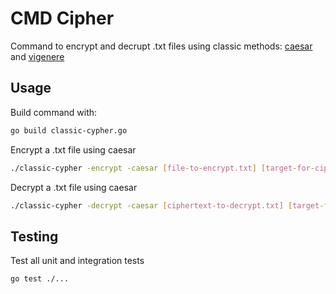 # CMD Cipher

Command to encrypt and decrupt .txt files using classic methods: [caesar](https://mathworld.wolfram.com/CaesarsMethod.html) and [vigenere](https://pages.mtu.edu/~shene/NSF-4/Tutorial/VIG/Vig-Base.html)

## Usage

Build command with:

```bash
go build classic-cypher.go
```

Encrypt a .txt file using caesar

```bash
./classic-cypher -encrypt -caesar [file-to-encrypt.txt] [target-for-ciphertext.txt]
```

Decrypt a .txt file using caesar

```bash
./classic-cypher -decrypt -caesar [ciphertext-to-decrypt.txt] [target-for-plaintext.txt]
```

## Testing

Test all unit and integration tests

```bash
go test ./...
```
